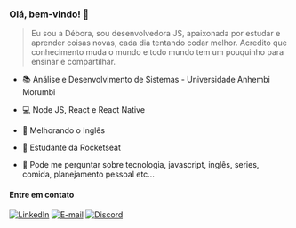 ### Olá, bem-vindo! :raising_hand:

> Eu sou a Débora, sou desenvolvedora JS, apaixonada por estudar e aprender coisas novas, cada dia tentando codar melhor. Acredito que conhecimento muda o mundo e todo mundo tem um pouquinho para ensinar e compartilhar.  

- :books: Análise e Desenvolvimento de Sistemas - Universidade Anhembi Morumbi
- :computer: Node JS, React e React Native
- :book: Melhorando o Inglês
- :rocket: Estudante da Rocketseat

- :memo: Pode me perguntar sobre tecnologia, javascript, inglês, series, comida, planejamento pessoal etc... 

#### Entre em contato

[![LinkedIn](https://user-images.githubusercontent.com/60484585/87348076-8fcb8700-c52a-11ea-8299-4d71e142afb1.png)](https://www.linkedin.com/in/deboranunesfelix/)
[![E-mail](https://user-images.githubusercontent.com/60484585/87349178-411eec80-c52c-11ea-9d7e-1808c0e9a8d2.png)](mailto:deboranunesfelix@gmail.com)
[![Discord](https://user-images.githubusercontent.com/60484585/87349263-66abf600-c52c-11ea-842d-5acddef92c1b.png)](https://discord.gg/XbNKdc)


